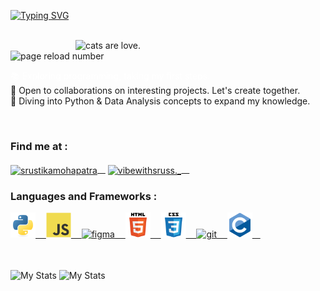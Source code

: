 <!-- [![MasterHead](imgs/weatherwithyouLarge.gif)](#) -->

[![Typing SVG](https://readme-typing-svg.herokuapp.com/?center=true&height=80&width=1000&size=70&font=Raleway&color=74d7ff&vCenter=true&lines=Hello!%F0%9F%91%8B%F0%9F%8F%BB;I%27m+Srustika!%E2%9C%A8)](https://git.io/typing-svg)

<br>
<img align="right" width=400 class="catImg" src="https://media.tenor.com/EL4q2qSRNzoAAAAC/riku-ti.gif" alt="cats are love.">

<!-- <br> -->
<picture>
  <source media="(prefers-color-scheme: dark)" srcset="https://komarev.com/ghpvc/?username=Srustika-18&label=total%20page%20reloads&color=74d7ff&style=flat">
  <source media="(prefers-color-scheme: light)" srcset="https://komarev.com/ghpvc/?username=Srustika-18&label=total%20page%20reloads&color=74d7ff&style=flat">
  <img alt="page reload number" src="https://komarev.com/ghpvc/?username=Srustika-18&label=total%20page%20reloads&color=74d7ff&style=flat">
</picture>
<!-- <p><img src="https://komarev.com/ghpvc/?username=hemlomae&label=total%20page%20reloads&color=5B84B1&style=flat"
		alt="page reload number" /></p> -->

<p align="left" style="margin-right:28rem; ">
<!-- <ul> -->
	<li style="list-style:none;color:white">
		<!-- <b> -->
		📚 Exploring programming, taking my first steps. 
		<!-- </b> -->
	</li>
	<li style="list-style:none;">
		<!-- <b> -->
		🤝 Open to collaborations on interesting projects. Let's create together.
		<!-- </b> -->
	</li>
	<li style="list-style:none;">
		<!-- <b> -->
		🧠 Diving into Python & Data Analysis concepts to expand my knowledge. 
		<!-- </b> -->
	</li>
<!-- </ul> -->
</p>

<br>
<h3 align="left"><strong>Find me at :</strong></h3>
<p class="icon-set" align="left">
	<a class="icons" href="https://linkedin.com/in/srustikamohapatra" target="_blank"><img align="center" height=48 width=48
			src="https://raw.githubusercontent.com/maurodesouza/profile-readme-generator/master/src/assets/icons/social/linkedin/default.svg" alt="srustikamohapatra" />ㅤ</a>
	<a class="icons" href="https://instagram.com/vibewithsruss._" target="_blank"><img align="center" height=48 width=48
			src="https://raw.githubusercontent.com/maurodesouza/profile-readme-generator/master/src/assets/icons/social/instagram/default.svg" alt="vibewithsruss._" />ㅤ</a>
</p>
<!-- <br> -->
<h3 align="left"><strong>Languages and Frameworks :</strong></h3>
<p class="icon-set" align="left">
	<a class="icons2" href="https://www.python.org" target="_blank" rel="noreferrer">
		<img src="https://raw.githubusercontent.com/devicons/devicon/master/icons/python/python-original.svg"
			alt="python" width="40" height="40" />ㅤ
	</a>
		<a class="icons2" href="https://developer.mozilla.org/en-US/docs/Web/JavaScript" target="_blank" rel="noreferrer">
		<img src="https://raw.githubusercontent.com/devicons/devicon/master/icons/javascript/javascript-original.svg"
			alt="javascript" width="40" height="40" />ㅤ
	</a>
	<a class="icons2" href="https://www.figma.com/" target="_blank" rel="noreferrer">
		<img src="https://www.vectorlogo.zone/logos/figma/figma-icon.svg" alt="figma" width="40" height="40" />ㅤ
	</a>
	<a class="icons2" href="https://www.w3.org/html/" target="_blank" rel="noreferrer">
		<img src="https://raw.githubusercontent.com/devicons/devicon/master/icons/html5/html5-original-wordmark.svg"
			alt="html5" width="40" height="40" />ㅤ
	</a>
	<a class="icons2" href="https://www.w3schools.com/css/" target="_blank" rel="noreferrer">
		<img src="https://raw.githubusercontent.com/devicons/devicon/master/icons/css3/css3-original-wordmark.svg"
			alt="css3" width="40" height="40" />ㅤ
	</a>
    <a class="icons2" href="https://git-scm.com/" target="_blank" rel="noreferrer">
    	<img src="https://www.vectorlogo.zone/logos/git-scm/git-scm-icon.svg" alt="git" width="40" height="40" />ㅤ
    </a>
    <a class="icons2" href="https://www.cprogramming.com/" target="_blank" rel="noreferrer">
    	<img src="https://raw.githubusercontent.com/devicons/devicon/master/icons/c/c-original.svg" alt="c" width="40"
    		height="40" />ㅤ
    </a>

</p>
<br>
<br>
<picture>
  <source media="(prefers-color-scheme: dark)" srcset="https://github-readme-stats.vercel.app/api?username=Srustika-18&show_icons=true&custom_title=Srustika%27s%20stats%20~&line_height=30&hide_border=true&border_radius=6&bg_color=0d1117&text_color=adbac7&icon_color=74d7ff&title_color=74d7ff">
  <source media="(prefers-color-scheme: light)" srcset="https://github-readme-stats.vercel.app/api?username=Srustika-18&show_icons=true&custom_title=Srustika%27s%20stats%20~&line_height=30&hide_border=true&border_radius=6&bg_color=ffffff&text_color=000000&icon_color=74d7ff&title_color=74d7ff">
  <img alt="My Stats" src="https://github-readme-stats.vercel.app/api?username=Srustika-18&show_icons=true&custom_title=Srustika%27s%20stats%20~&line_height=30&hide_border=true&border_radius=6&bg_color=0d1117&text_color=adbac7&icon_color=74d7ff&title_color=74d7ff">
</picture>
<picture>
  <source media="(prefers-color-scheme: dark)" srcset="https://github-readme-streak-stats.herokuapp.com/?user=Srustika-18&theme=dark&hide_border=true&border_radius=6&background=0d1117&ring=74d7ff&fire=74d7ff&currStreakLabel=74d7ff&stroke=444444">
  <source media="(prefers-color-scheme: light)" srcset="https://github-readme-streak-stats.herokuapp.com/?user=Srustika-18&theme=ayu-light&hide_border=true&border_radius=6&background=0d1117&ring=74d7ff&fire=74d7ff&currStreakLabel=74d7ff&stroke=444444">
  <img alt="My Stats" src="https://github-readme-streak-stats.herokuapp.com/?user=Srustika-18&theme=dark&hide_border=true&border_radius=6&background=0d1117&ring=74d7ff&fire=74d7ff&currStreakLabel=74d7ff&stroke=444444">
</picture>
<!-- <picture>
  <source media="(prefers-color-scheme: dark)" srcset="https://github-readme-stats-sigma-five.vercel.app/api/top-langs/?username=Srustika-18&theme=dark&hide_border=false&include_all_commits=false&count_private=false&layout=compact">
  <source media="(prefers-color-scheme: light)" srcset="https://github-readme-stats-sigma-five.vercel.app/api/top-langs/?username=Srustika-18&theme=light&hide_border=false&include_all_commits=false&count_private=false&layout=compact">
  <img alt="My Stats" src="https://github-readme-stats-sigma-five.vercel.app/api/top-langs/?username=Srustika-18&theme=dark&hide_border=false&include_all_commits=false&count_private=false&layout=compact">
</picture> -->
